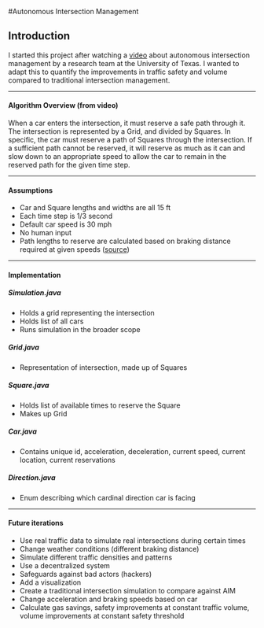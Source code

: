 #Autonomous Intersection Management
## Introduction

I started this project after watching a [video](http://https://www.youtube.com/watch?v=4pbAI40dK0A "video") about autonomous intersection management by a research team at the University of Texas. I wanted to adapt this to quantify the improvements in traffic safety and volume compared to traditional intersection management.

-----
#### Algorithm Overview (from video)
When a car enters the intersection, it must reserve a safe path through it. The intersection is represented by a Grid, and divided by Squares. In specific, the car must reserve a path of Squares through the intersection. If a sufficient path cannot be reserved, it will reserve as much as it can and slow down to an appropriate speed to allow the car to remain in the reserved path for the given time step.

-----
#### Assumptions
- Car and Square lengths and widths are all 15 ft
- Each time step is 1/3 second
- Default car speed is 30 mph
- No human input
- Path lengths to reserve are calculated based on braking distance required at given speeds ([source](https://www.drivingtestsuccess.com/blog/safe-separation-distance "source"))
-----

#### Implementation

##### Simulation.java
- Holds a grid representing the intersection
- Holds list of all cars
- Runs simulation in the broader scope

##### Grid.java
- Representation of intersection, made up of Squares

##### Square.java
- Holds list of available times to reserve the Square
- Makes up Grid

##### Car.java
- Contains unique id, acceleration, deceleration, current speed, current location, current reservations

##### Direction.java
- Enum describing which cardinal direction car is facing

-----
#### Future iterations
- Use real traffic data to simulate real intersections during certain times
- Change weather conditions (different braking distance)
- Simulate different traffic densities and patterns
- Use a decentralized system
- Safeguards against bad actors (hackers)
- Add a visualization
- Create a traditional intersection simulation to compare against AIM
- Change acceleration and braking speeds based on car
- Calculate gas savings, safety improvements at constant traffic volume, volume improvements at constant safety threshold
